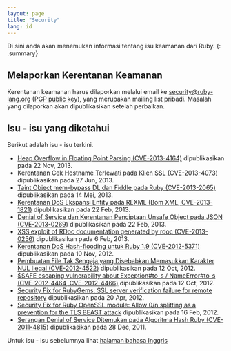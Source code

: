 ```yaml
---
layout: page
title: "Security"
lang: id
---
```


Di sini anda akan menemukan informasi tentang isu keamanan dari Ruby.
{: .summary}

## Melaporkan Kerentanan Keamanan

Kerentanan keamanan harus dilaporkan melalui email ke
security@ruby-lang.org ([PGP public key](/security.asc)), yang merupakan
mailing list pribadi. Masalah yang dilaporkan akan dipublikasikan setelah
perbaikan.

## Isu - isu yang diketahui

Berikut adalah isu - isu terkini.

* [Heap Overflow in Floating Point Parsing
  (CVE-2013-4164)](/id/news/2013/11/22/heap-overflow-in-floating-point-parsing-cve-2013-4164/)
  dipublikasikan pada 22 Nov, 2013.
* [Kerentanan Cek Hostname Terlewati pada Klien SSL (CVE-2013-4073)][1]
  dipublikasikan pada 27 Jun, 2013.
* [Taint Object mem-bypass DL dan Fiddle pada Ruby (CVE-2013-2065)][2]
  dipublikasikan pada 14 Mei, 2013.
* [Kerentanan DoS Ekspansi Entity pada REXML (Bom XML, CVE-2013-1821)][3]
  dipublikasikan pada 22 Feb, 2013.
* [Denial of Service dan Kerentanan Penciptaan Unsafe Object pada JSON
  (CVE-2013-0269)][4] dipublikasikan pada 22 Feb, 2013.
* [XSS exploit of RDoc documentation generated by rdoc
  (CVE-2013-0256)][5] dipublikasikan pada 6 Feb, 2013.
* [Kerentanan DoS Hash-flooding untuk Ruby 1.9 (CVE-2012-5371)][6]
  dipublikasikan pada 10 Nov, 2012.
* [Pembuatan File Tak Sengaja yang Disebabkan Memasukkan Karakter NUL Ilegal
  (CVE-2012-4522)][7] dipublikasikan pada 12 Oct, 2012.
* [$SAFE escaping vulnerability about Exception#to\_s / NameError#to\_s
  (CVE-2012-4464, CVE-2012-4466)][8] dipublikasikan pada 12 Oct, 2012.
* [Security Fix for RubyGems: SSL server verification failure for remote
  repository][9] dipublikasikan pada 20 Apr, 2012.
* [Security Fix for Ruby OpenSSL module: Allow 0/n splitting as a
  prevention for the TLS BEAST attack][10] dipublikasikan pada 16 Feb, 2012.
* [Serangan Denial of Service Ditemukan pada Algoritma Hash Ruby
  (CVE-2011-4815)][11] dipublikasikan pada 28 Dec, 2011.

Untuk isu - isu sebelumnya lihat [halaman bahasa Inggris][12]


[1]: /id/news/2013/06/27/hostname-check-bypassing-vulnerability-in-openssl-client-cve-2013-4073/
[2]: /id/news/2013/05/14/taint-bypass-dl-fiddle-cve-2013-2065/
[3]: /id/news/2013/02/22/rexml-dos-2013-02-22/
[4]: /id/news/2013/02/22/json-dos-cve-2013-0269/
[5]: /id/news/2013/02/06/rdoc-xss-cve-2013-0256/
[6]: /id/news/2012/11/09/ruby19-hashdos-cve-2012-5371/
[7]: /id/news/2012/10/12/poisoned-NUL-byte-vulnerability/
[8]: /id/news/2012/10/12/cve-2012-4464-cve-2012-4466/
[9]: /id/news/2012/04/20/ruby-1-9-3-p194-is-released/
[10]: /id/news/2012/02/16/security-fix-for-ruby-openssl-module-allow-0n-splitting-as-a-prevention-for-the-tls-beast-attack-/
[11]: /id/news/2011/12/28/denial-of-service-attack-was-found-for-rubys-hash-algorithm-cve-2011-4815/
[12]: /en/security/

